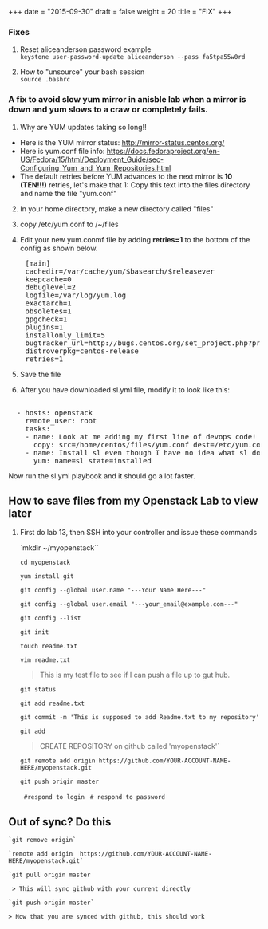 +++
date = "2015-09-30"
draft = false
weight = 20
title = "FIX"
+++

### Fixes

1. Reset aliceanderson password example  
   `keystone user-password-update aliceanderson --pass fa5tpa55w0rd`


2. How to "unsource" your bash session  
   `source .bashrc`

### A fix to avoid slow yum mirror in anisble lab when a mirror is down and yum slows to a craw or completely fails.

1. Why are YUM updates taking so long!!
  - Here is the YUM mirror status: http://mirror-status.centos.org/
  - Here is yum.conf file info: https://docs.fedoraproject.org/en-US/Fedora/15/html/Deployment_Guide/sec-Configuring_Yum_and_Yum_Repositories.html
  - The default retries before YUM advances to the next mirror is **10 (TEN!!!)** retries, let's make that 1:
Copy this text into the files directory and name the file "yum.conf"

2. In your home directory, make a new directory called "files"

3. copy /etc/yum.conf to /~/files

4. Edit your new yum.conmf file by adding **retries=1** to the bottom of the config as shown below. 

<pre>
    [main]
    cachedir=/var/cache/yum/$basearch/$releasever
    keepcache=0
    debuglevel=2
    logfile=/var/log/yum.log
    exactarch=1
    obsoletes=1
    gpgcheck=1
    plugins=1
    installonly_limit=5
    bugtracker_url=http://bugs.centos.org/set_project.php?project_id=23&ref=http://bugs.centos.org/bug_report_page.php?category=yum
    distroverpkg=centos-release
    retries=1
</pre>

5. Save the file

6. After you have downloaded sl.yml file, modify it to look like this:

<pre> 
  - hosts: openstack
    remote_user: root
    tasks:
    - name: Look at me adding my first line of devops code! The next line of code updates yum.conf on all my hosts, this is really cool.
      copy: src=/home/centos/files/yum.conf dest=/etc/yum.conf owner=root group=root mode=0644
    - name: Install sl even though I have no idea what sl does... yet.
      yum: name=sl state=installed
</pre>

Now run the sl.yml playbook and it should go a lot faster.

## How to save files from my Openstack Lab to view later

1. First do lab 13, then SSH into your controller and issue these commands

    `mkdir ~/myopenstack``

    `cd myopenstack`

    `yum install git`

    `git config --global user.name "---Your Name Here---"`

    `git config --global user.email "---your_email@example.com---"`

    `git config --list`

    `git init`

    `touch readme.txt`

    `vim readme.txt`

   > This is my test file to see if I can push a file up to gut hub.

    `git status`

    `git add readme.txt`

    `git commit -m 'This is supposed to add Readme.txt to my repository'`

    `git add`

    > CREATE REPOSITORY on github called 'myopenstack'`

    `git remote add origin https://github.com/YOUR-ACCOUNT-NAME-HERE/myopenstack.git`

    `git push origin master`

    ` #respond to login`
    ` # respond to password`

## Out of sync? Do this

    `git remove origin`

    `remote add origin  https://github.com/YOUR-ACCOUNT-NAME-HERE/myopenstack.git`

    `git pull origin master

     > This will sync github with your current directly

    `git push origin master`

    > Now that you are synced with github, this should work


